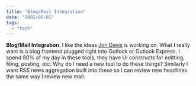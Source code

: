 ```yaml
---
title: "Blog/Mail Integration"
date: "2002-06-01"
tags: 
  - "tech"
---
```


**Blog/Mail Integration**. I like the ideas [Jon Davis](http://vaporware.blogspot.com/) is working on. What I really want is a blog frontend plugged right into Outlook or Outlook Express. I spend 80% of my day in these tools, they have UI constructs for editting, filing, posting, etc. Why do I need a new tool to do these things? Similarly I want RSS news aggregation built into these so I can review new headlines the same way I review new mail.
